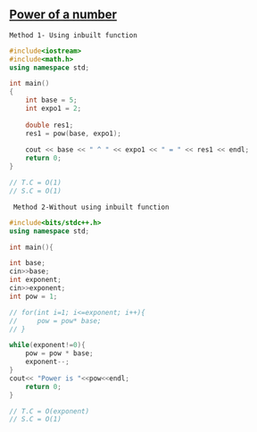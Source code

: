 ## [Power of a number](https://prepinsta.com/cpp-program/cpp-program-to-find-the-power-of-a-number/)

```Method 1- Using inbuilt function```
```cpp
#include<iostream>
#include<math.h>
using namespace std;

int main() 
{
    int base = 5;
    int expo1 = 2;
    
    double res1;
    res1 = pow(base, expo1);
    
    cout << base << " ^ " << expo1 << " = " << res1 << endl;
    return 0;
}

// T.C = O(1)
// S.C = O(1)

```


``` Method 2-Without using inbuilt function```
```cpp
#include<bits/stdc++.h>
using namespace std;

int main(){

int base;
cin>>base;
int exponent;
cin>>exponent;
int pow = 1;

// for(int i=1; i<=exponent; i++){
//     pow = pow* base;
// }

while(exponent!=0){
    pow = pow * base;
    exponent--;
}
cout<< "Power is "<<pow<<endl;
    return 0;
}

// T.C = O(exponent)
// S.C = O(1)
```
